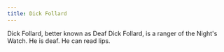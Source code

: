 ```yaml
---
title: Dick Follard
---
```


Dick Follard, better known as Deaf Dick Follard, is a ranger of the Night's Watch. He is deaf. He can read lips.


